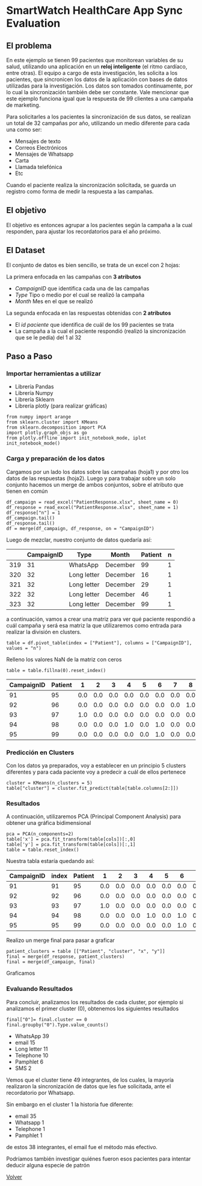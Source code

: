 # SmartWatch HealthCare App Sync Evaluation

##  El problema

En este ejemplo se tienen 99 pacientes que monitorean variables de su salud, utilizando una aplicación en un **reloj inteligente** (el ritmo cardíaco, entre otras). El equipo a cargo de esta investigación, les solicita a los pacientes, que sincronicen los datos de la aplicación con bases de datos utilizadas para la investigación. Los datos son tomados continuamente, por lo cual la sincronización también debe ser constante. Vale mencionar que este ejemplo funciona igual que la respuesta de 99 clientes a una campaña de marketing.

Para solicitarles a los pacientes la sincronización de sus datos, se realizan un total de 32 campañas por año, utilizando un medio diferente para cada una como ser:
- Mensajes de texto
- Correos Electrónicos
- Mensajes de Whatsapp
- Carta
- Llamada telefónica
- Etc

Cuando el paciente realiza la sincronización solicitada, se guarda un registro como forma de medir la respuesta a las campañas.

##  El objetivo

El objetivo es entonces agrupar a los pacientes según la campaña a la cual responden, para ajustar los recordatorios para el año próximo.

##  El Dataset

El conjunto de datos es bien sencillo, se trata de un excel con 2 hojas:

La primera enfocada en las campañas con **3 atributos**

- *CampaignID* que identifica cada una de las campañas
- *Type* Tipo o medio por el cual se realizó la campaña
- *Month* Mes en el que se realizó

La segunda enfocada en las respuestas obtenidas con **2 atributos**

- El *id paciente* que identifica de cuál de los 99 pacientes se trata
- La campaña a la cual el paciente respondió (realizó la sincronización que se le pedía) del 1 al 32

##  Paso a Paso

###  Importar herramientas a utilizar

- Librería Pandas
- Librería Numpy
- Librería Sklearn
- Librería plotly (para realizar gráficas)

```from pandas import read_excel, merge
from numpy import arange
from sklearn.cluster import KMeans
from sklearn.decomposition import PCA
import plotly.graph_objs as go
from plotly.offline import init_notebook_mode, iplot
init_notebook_mode()
```

###  Carga y preparación de los datos

Cargamos por un lado los datos sobre las campañas (hoja1) y por otro los datos de las respuestas (hoja2).
Luego y para trabajar sobre un solo conjunto hacemos un merge de ambos conjuntos, sobre el atributo que tienen en común

```
df_campaign = read_excel("PatientResponse.xlsx", sheet_name = 0)
df_response = read_excel("PatientResponse.xlsx", sheet_name = 1)
df_response["n"] = 1
df_campaign.tail()
df_response.tail()
df = merge(df_campaign, df_response, on = "CampaignID")
```

Luego de mezclar, nuestro conjunto de datos quedaría así:

|  | CampaignID | Type | Month  | Patient |  n |
|------------|------|-------------|----------|----|---|
| 319        | 31   | WhatsApp    | December | 99 | 1 |
| 320        | 32   | Long letter | December | 16 | 1 |
| 321        | 32   | Long letter | December | 29 | 1 |
| 322        | 32   | Long letter | December | 46 | 1 |
| 323        | 32   | Long letter | December | 99 | 1 |

a continuación, vamos a crear una matriz para ver qué paciente respondió a cuál campaña y será esa matriz la que utilizaremos como entrada para realizar la división en clusters.

```
table = df.pivot_table(index = ["Patient"], columns = ["CampaignID"], values = "n")
```

Relleno los valores NaN de la matriz con ceros
```
table = table.fillna(0).reset_index()
```

| CampaignID | Patient | 1   | 2   | 3   | 4   | 5   | 6   | 7   | 8   | 9   | ... | 23  | 24  | 25  | 26  | 27  | 28  | 29  | 30  | 31  | 32  |
|------------|---------|-----|-----|-----|-----|-----|-----|-----|-----|-----|-----|-----|-----|-----|-----|-----|-----|-----|-----|-----|-----|
| 91         | 95      | 0.0 | 0.0 | 0.0 | 0.0 | 0.0 | 0.0 | 0.0 | 0.0 | 0.0 | ... | 0.0 | 0.0 | 1.0 | 0.0 | 0.0 | 0.0 | 0.0 | 1.0 | 0.0 | 0.0 |
| 92         | 96      | 0.0 | 0.0 | 0.0 | 0.0 | 0.0 | 0.0 | 0.0 | 1.0 | 0.0 | ... | 0.0 | 0.0 | 0.0 | 0.0 | 0.0 | 0.0 | 0.0 | 1.0 | 1.0 | 0.0 |
| 93         | 97      | 1.0 | 0.0 | 0.0 | 0.0 | 0.0 | 0.0 | 0.0 | 0.0 | 0.0 | ... | 0.0 | 0.0 | 0.0 | 0.0 | 0.0 | 0.0 | 0.0 | 0.0 | 1.0 | 0.0 |
| 94         | 98      | 0.0 | 0.0 | 0.0 | 1.0 | 0.0 | 1.0 | 0.0 | 0.0 | 0.0 | ... | 0.0 | 0.0 | 0.0 | 0.0 | 1.0 | 0.0 | 0.0 | 0.0 | 0.0 | 0.0 |
| 95         | 99      | 0.0 | 0.0 | 0.0 | 0.0 | 0.0 | 1.0 | 0.0 | 0.0 | 1.0 | ... | 0.0 | 0.0 | 0.0 | 0.0 | 0.0 | 0.0 | 0.0 | 0.0 | 1.0 | 1.0 |

###  Predicción en Clusters

Con los datos ya preparados, voy a establecer en un principio 5 clusters diferentes y para cada paciente voy a predecir a cuál de ellos pertenece

```
cluster = KMeans(n_clusters = 5)
table["cluster"] = cluster.fit_predict(table[table.columns[2:]])
```

###  Resultados

A continuación, utilizaremos PCA (Principal Component Analysis) para obtener una gráfica bidimensional

```
pca = PCA(n_components=2)
table['x'] = pca.fit_transform(table[cols])[:,0]
table['y'] = pca.fit_transform(table[cols])[:,1]
table = table.reset_index()
```

Nuestra tabla estaría quedando así:

| CampaignID | index | Patient | 1   | 2   | 3   | 4   | 5   | 6   | 7   | 8   | ... | 26  | 27  | 28  | 29  | 30  | 31  | 32  | cluster | x         | y         |
|------------|-------|---------|-----|-----|-----|-----|-----|-----|-----|-----|-----|-----|-----|-----|-----|-----|-----|-----|---------|-----------|-----------|
| 91         | 91    | 95      | 0.0 | 0.0 | 0.0 | 0.0 | 0.0 | 0.0 | 0.0 | 0.0 | ... | 0.0 | 0.0 | 0.0 | 0.0 | 1.0 | 0.0 | 0.0 | 0       | -0.121409 | -0.437478 |
| 92         | 92    | 96      | 0.0 | 0.0 | 0.0 | 0.0 | 0.0 | 0.0 | 0.0 | 1.0 | ... | 0.0 | 0.0 | 0.0 | 0.0 | 1.0 | 1.0 | 0.0 | 4       | 0.666059  | -0.843051 |
| 93         | 93    | 97      | 1.0 | 0.0 | 0.0 | 0.0 | 0.0 | 0.0 | 0.0 | 0.0 | ... | 0.0 | 0.0 | 0.0 | 0.0 | 0.0 | 1.0 | 0.0 | 3       | -0.474608 | -0.368972 |
| 94         | 94    | 98      | 0.0 | 0.0 | 0.0 | 1.0 | 0.0 | 1.0 | 0.0 | 0.0 | ... | 0.0 | 1.0 | 0.0 | 0.0 | 0.0 | 0.0 | 0.0 | 3       | -0.485692 | -0.393428 |
| 95         | 95    | 99      | 0.0 | 0.0 | 0.0 | 0.0 | 0.0 | 1.0 | 0.0 | 0.0 | ... | 0.0 | 0.0 | 0.0 | 0.0 | 0.0 | 1.0 | 1.0 | 0       | -0.831590 | -1.119408 |


Realizo un merge final para pasar a graficar
```
patient_clusters = table [["Patient", "cluster", "x", "y"]]
final = merge(df_response, patient_clusters)
final = merge(df_campaign, final)
```

Graficamos

###  Evaluando Resultados

Para concluir, analizamos los resultados de cada cluster, por ejemplo si analizamos el primer cluster (0), obtenemos los siguientes resultados

```
final["0"]= final.cluster == 0
final.groupby("0").Type.value_counts()
```

- WhatsApp 39
- email 15
- Long letter 11
- Telephone 10
- Pamphlet 6
- SMS 2


Vemos que el cluster tiene 49 integrantes, de los cuales, la mayoría realizaron la sincronización de datos que les fue solicitada, ante el recordatorio por Whatsapp.

Sin embargo en el cluster 1 la historia fue diferente:

- email 35
- Whatsapp 1
- Telephone 1
- Pamphlet 1

de estos 38 integrantes, el email fue el método más efectivo.

Podríamos también investigar quiénes fueron esos pacientes para intentar deducir alguna especie de patrón




[Volver](./../README.md)
